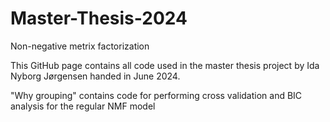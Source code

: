 # Master-Thesis-2024
Non-negative metrix factorization

This GitHub page contains all code used in the master thesis project by Ida Nyborg Jørgensen handed in June 2024.

"Why grouping" contains code for performing cross validation and BIC analysis for the regular NMF model


